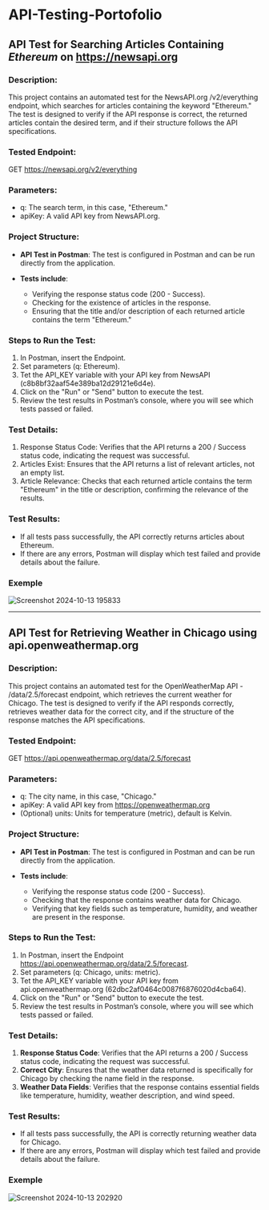 # API-Testing-Portofolio
## API Test for Searching Articles Containing *Ethereum* on https://newsapi.org 

### Description: 
This project contains an automated test for the NewsAPI.org /v2/everything endpoint, which searches for articles containing the keyword "Ethereum." 
The test is designed to verify if the API response is correct, the returned articles contain the desired term, and if their structure follows the API specifications.

### Tested Endpoint: 
GET https://newsapi.org/v2/everything 

### Parameters: 
- q: The search term, in this case, "Ethereum."
- apiKey: A valid API key from NewsAPI.org.

### Project Structure: 
- **API Test in Postman**: The test is configured in Postman and can be run directly from the application.
- **Tests include**:

    - Verifying the response status code (200 - Success).
    - Checking for the existence of articles in the response.
    - Ensuring that the title and/or description of each returned article contains the term "Ethereum."
 
### Steps to Run the Test: 
1. In Postman, insert the Endpoint. 
2. Set parameters (q: Ethereum). 
3. Tet the API_KEY variable with your API key from NewsAPI (c8b8bf32aaf54e389ba12d29121e6d4e). 
4. Click on the "Run" or "Send" button to execute the test.
5. Review the test results in Postman’s console, where you will see which tests passed or failed.

### Test Details:

1. Response Status Code: Verifies that the API returns a 200 / Success status code, indicating the request was successful.
2. Articles Exist: Ensures that the API returns a list of relevant articles, not an empty list.
3. Article Relevance: Checks that each returned article contains the term "Ethereum" in the title or description, confirming the relevance of the results.

### Test Results:

- If all tests pass successfully, the API correctly returns articles about Ethereum.
- If there are any errors, Postman will display which test failed and provide details about the failure.

### Exemple 

 ![Screenshot 2024-10-13 195833](https://github.com/user-attachments/assets/849826a3-c61c-423d-b66e-54a048252cf2) 


 ------------------- 

## API Test for Retrieving Weather in Chicago using api.openweathermap.org  

### Description: 
This project contains an automated test for the OpenWeatherMap API - /data/2.5/forecast endpoint, which retrieves the current weather for Chicago. The test is designed to verify if the API responds correctly, retrieves weather data for the correct city, and if the structure of the response matches the API specifications.

### Tested Endpoint: 
GET https://api.openweathermap.org/data/2.5/forecast 

### Parameters: 
- q: The city name, in this case, "Chicago." 
- apiKey: A valid API key from https://openweathermap.org
- (Optional) units: Units for temperature (metric), default is Kelvin.

### Project Structure: 
- **API Test in Postman**: The test is configured in Postman and can be run directly from the application.
- **Tests include**:

    - Verifying the response status code (200 - Success).
    - Checking that the response contains weather data for Chicago.
    - Verifying that key fields such as temperature, humidity, and weather are present in the response.
 
### Steps to Run the Test: 
1. In Postman, insert the Endpoint https://api.openweathermap.org/data/2.5/forecast. 
2. Set parameters (q: Chicago, units: metric). 
3. Tet the API_KEY variable with your API key from api.openweathermap.org (62dbc2af0464c0087f6876020d4cba64). 
4. Click on the "Run" or "Send" button to execute the test.
5. Review the test results in Postman’s console, where you will see which tests passed or failed.

### Test Details:

1. **Response Status Code**: Verifies that the API returns a 200 / Success status code, indicating the request was successful.
2. **Correct City**: Ensures that the weather data returned is specifically for Chicago by checking the name field in the response.
3. **Weather Data Fields**: Verifies that the response contains essential fields like temperature, humidity, weather description, and wind speed.

### Test Results:

- If all tests pass successfully, the API is correctly returning weather data for Chicago.
- If there are any errors, Postman will display which test failed and provide details about the failure.

### Exemple 

![Screenshot 2024-10-13 202920](https://github.com/user-attachments/assets/597bb43d-db72-4506-89ec-77c8f4d75fc1)

